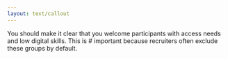 ```yaml
---
layout: text/callout
---
```

You should make it clear that you welcome participants with access needs and low digital skills. This is # important because recruiters often exclude these groups by default.
